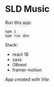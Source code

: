 # SLD Music

Run this app:
```
npm i
npm run dev
```
Stack:
- react 18
- sass
- i18next
- framer-motion

*App created with Vite*

